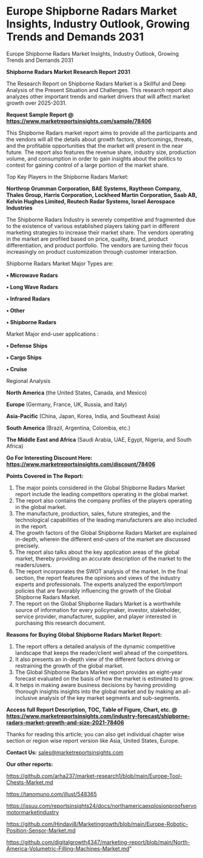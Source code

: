 # Europe Shipborne Radars Market Insights, Industry Outlook, Growing Trends and Demands 2031
Europe Shipborne Radars Market Insights, Industry Outlook, Growing Trends and Demands 2031


<strong>Shipborne Radars Market Research Report 2031</strong>

The Research Report on Shipborne Radars Market is a Skillful and Deep Analysis of the Present Situation and Challenges. This research report also analyzes other important trends and market drivers that will affect market growth over 2025-2031.

<strong>Request Sample Report @ <a href=https://www.marketreportsinsights.com/sample/78406>https://www.marketreportsinsights.com/sample/78406</a></strong>

This Shipborne Radars market report aims to provide all the participants and the vendors will all the details about growth factors, shortcomings, threats, and the profitable opportunities that the market will present in the near future. The report also features the revenue share, industry size, production volume, and consumption in order to gain insights about the politics to contest for gaining control of a large portion of the market share.

Top Key Players in the Shipborne Radars Market:

<strong>Northrop Grumman Corporation, BAE Systems, Raytheon Company, Thales Group, Harris Corporation, Lockheed Martin Corporation, Saab AB, Kelvin Hughes Limited, Reutech Radar Systems, Israel Aerospace Industries</strong>

The Shipborne Radars Industry is severely competitive and fragmented due to the existence of various established players taking part in different marketing strategies to increase their market share. The vendors operating in the market are profiled based on price, quality, brand, product differentiation, and product portfolio. The vendors are turning their focus increasingly on product customization through customer interaction.

Shipborne Radars Market Major Types are:

<strong>• Microwave Radars

• Long Wave Radars

• Infrared Radars

• Other

• Shipborne Radars</strong>

Market Major end-user applications :

<strong>• Defense Ships

• Cargo Ships

• Cruise</strong>

Regional Analysis

</u><strong><b>North America</b></strong> (the United States, Canada, and Mexico)

<strong><b>Europe </b></strong>(Germany, France, UK, Russia, and Italy)

<strong><b>Asia-Pacific</b></strong> (China, Japan, Korea, India, and Southeast Asia)

<strong><b>South America</b></strong> (Brazil, Argentina, Colombia, etc.)

<strong><b>The Middle East and Africa</b></strong> (Saudi Arabia, UAE, Egypt, Nigeria, and South Africa)

<strong>Go For Interesting Discount Here: <a href=https://www.marketreportsinsights.com/discount/78406>https://www.marketreportsinsights.com/discount/78406</a></strong>

<strong>Points Covered in The Report:</strong>
<ol>
  <li>The major points considered in the Global Shipborne Radars Market report include the leading competitors operating in the global market.</li>
  <li>The report also contains the company profiles of the players operating in the global market.</li>
  <li>The manufacture, production, sales, future strategies, and the technological capabilities of the leading manufacturers are also included in the report.</li>
  <li>The growth factors of the Global Shipborne Radars Market are explained in-depth, wherein the different end-users of the market are discussed precisely.</li>
  <li>The report also talks about the key application areas of the global market, thereby providing an accurate description of the market to the readers/users.</li>
  <li>The report incorporates the SWOT analysis of the market. In the final section, the report features the opinions and views of the industry experts and professionals. The experts analyzed the export/import policies that are favorably influencing the growth of the Global Shipborne Radars Market.</li>
  <li>The report on the Global Shipborne Radars Market is a worthwhile source of information for every policymaker, investor, stakeholder, service provider, manufacturer, supplier, and player interested in purchasing this research document.</li>
</ol>
<strong>Reasons for Buying Global Shipborne Radars Market Report:</strong>

<ol>
  <li>The report offers a detailed analysis of the dynamic competitive landscape that keeps the reader/client well ahead of the competitors.</li>
  <li>It also presents an in-depth view of the different factors driving or restraining the growth of the global market.</li>
  <li>The Global Shipborne Radars Market report provides an eight-year forecast evaluated on the basis of how the market is estimated to grow.</li>
  <li>It helps in making aware business decisions by having providing thorough insights insights into the global market and by making an all-inclusive analysis of the key market segments and sub-segments.</li>
</ol>
<strong>Access full Report Description, TOC, Table of Figure, Chart, etc. @ <a href=https://www.marketreportsinsights.com/industry-forecast/shipborne-radars-market-growth-and-size-2021-78406>https://www.marketreportsinsights.com/industry-forecast/shipborne-radars-market-growth-and-size-2021-78406</a></strong>


Thanks for reading this article; you can also get individual chapter wise section or region wise report version like Asia, United States, Europe.

<strong>Contact Us:</strong>
sales@marketreportsinsights.com

<strong>Our other reports:</strong>

<a href=https://github.com/arha237/market-research1/blob/main/Europe-Tool-Chests-Market.md>https://github.com/arha237/market-research1/blob/main/Europe-Tool-Chests-Market.md</a>

<a href=https://tanomuno.com/illust/548365>https://tanomuno.com/illust/548365</a>

<a href=https://issuu.com/reportsinsights24/docs/northamericaexplosionproofservomotormarketindustry>https://issuu.com/reportsinsights24/docs/northamericaexplosionproofservomotormarketindustry</a>

<a href=https://github.com/Hindavi8/Marketingrowth/blob/main/Europe-Robotic-Position-Sensor-Market.md>https://github.com/Hindavi8/Marketingrowth/blob/main/Europe-Robotic-Position-Sensor-Market.md</a>

<a href=https://github.com/digitalgrowth4347/marketing-report/blob/main/North-America-Volumetric-Filling-Machines-Market.md>https://github.com/digitalgrowth4347/marketing-report/blob/main/North-America-Volumetric-Filling-Machines-Market.md</a>"
